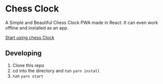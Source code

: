 # Chess Clock

A Simple and Beautiful Chess Clock PWA made in React. It can even work offline and installed as an app.

[Start using chess Clock](https://rafafdz.github.io/chess-clock)



## Developing
1. Clone this repo
2. cd into the directory and run ```yarn install```
3. run ```yarn start```
